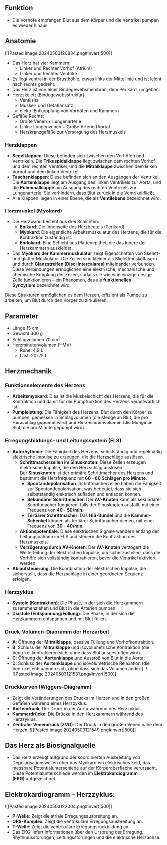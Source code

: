 
## Funktion
- Die Vorhöfe empfangen Blut aus dem Körper und die Ventrikel pumpen es wieder hinaus.
## Anatomie
![[Pasted image 20240503120834.png#invert|500]]
- Das Herz hat vier Kammern: 
	- Linker und Rechter Vorhof (Atrium) 
	- Linker und Rechter Ventrike
- Es liegt ventral in der Brusthöhle, etwas links der Mittellinie und ist leicht nach rechts gedreht. 
- Das Herz ist von einer Bindegewebsmembran, dem Perikard, umgeben.
- Herzskelett (Bindegewebsstruktur) 
	- Ventilsitz 
	- Muskel- und Gefäßansatz 
	- elektr. Entkopplung von Vorhöfen und Kammern 
- Gefäße Rechts: 
	- Große Venen + Lungenarterie 
	- Links: Lungenvenen + Große Arterie (Aorta) 
	- Herzkranzgefäße zur Versorgung des Herzmuskels
### Herzklappen
- **Segelklappen**: Diese befinden sich zwischen den Vorhöfen und Ventrikeln. Die **Trikuspidalklappe** liegt zwischen dem rechten Vorhof und dem rechten Ventrikel, und die **Mitralklappe** zwischen dem linken Vorhof und dem linken Ventrikel.
- **Taschenklappen**: Diese befinden sich an den Ausgängen der Ventrikel. Die **Aortenklappe** liegt am Ausgang des linken Ventrikels zur Aorta, und die **Pulmonalklappe** am Ausgang des rechten Ventrikels zur Lungenarterie. Sie verhindern, dass Blut zurück in die Ventrikel fließt.
- Alle Klappen liegen in einer Ebene, die als **Ventilebene** bezeichnet wird.
### Herzmuskel (Myokard)
- Die Herzwand besteht aus drei Schichten:
    - **Epikard**: Die Innenseite des Herzbeutels (Perikard).
    - **Myokard**: Die eigentliche Arbeitsmuskulatur des Herzens, die für die Kontraktion zuständig ist.
    - **Endokard**: Eine Schicht aus Plattenepithel, die das Innere der Herzkammern auskleidet.
- Das **Myokard der Kammermuskulatur** zeigt Eigenschaften von Skelett- und glatter Muskulatur. Die Zellen sind kleiner als Skelettmuskelfasern und durch **Glanzstreifen (Disci intercalares)** miteinander verbunden. Diese Verbindungen ermöglichen eine elektrische, mechanische und chemische Kopplung der Zellen, sodass sie wie eine einzige riesige Zelle funktionieren – ein Phänomen, das als **funktionelles Synzytium** bezeichnet wird.
    
Diese Strukturen ermöglichen es dem Herzen, effizient als Pumpe zu arbeiten, um Blut durch den Körper zu zirkulieren.

## Parameter
- Länge 15 cm 
- Gewicht 300 g 
- Schlagvolumen 70 cm$^3$ 
- Herzminutenvolumen (HMV) 
	- Ruhe: 4,9 L 
	- Last: 20-25 L
## Herzmechanik
### Funktionselemente des Herzens
- **Arbeitsmyokard**: Dies ist die Muskelschicht des Herzens, die für die Kontraktion und damit für die Pumpfunktion des Herzens verantwortlich ist.
- **Pumpleistung**: Die Fähigkeit des Herzens, Blut durch den Körper zu pumpen, gemessen in Schlagvolumen (die Menge an Blut, die pro Herzschlag gepumpt wird) und Herzminutenvolumen (die Menge an Blut, die pro Minute gepumpt wird).
### Erregungsbildungs- und Leitungssystem (ELS)
- **Autorhythmie**: Die Fähigkeit des Herzens, selbstständig und regelmäßig elektrische Impulse zu erzeugen, die die Herzschläge auslösen.
	- **Schrittmacherzellen im Sinusknoten**: Diese Zellen erzeugen elektrische Impulse, die den Herzschlag auslösen. Der **Sinusknoten** ist der primäre Schrittmacher des Herzens und bestimmt die Herzfrequenz mit **60 - 80 Schlägen pro Minute**.
		- **Spontandepolarisation**: Schrittmacherzellen haben die Fähigkeit zur Spontandepolarisation, was bedeutet, dass sie sich selbstständig elektrisch aufladen und entladen können.
		- **Sekundärer Schrittmacher**: Der **AV-Knoten** kann als sekundärer Schrittmacher fungieren, falls der Sinusknoten ausfällt, mit einer Frequenz von **40 – 50/min**.
		- **Tertiärer Schrittmacher**: Das **HIS-Bündel** und die **Kammer-Schenkel** können als tertiärer Schrittmacher dienen, mit einer Frequenz von **30 – 40/min**.
	- **Aktionspotentiale**: Diese elektrischen Signale wandern entlang der Leitungsbahnen im ELS und steuern die Kontraktion des Herzmuskels.
	- **Verzögerung durch AV-Knoten**: Der **AV-Knoten** verzögert die Weiterleitung der elektrischen Impulse, um sicherzustellen, dass die Vorhöfe sich vollständig kontrahieren, bevor die Ventrikel aktiviert werden.
- **Ablaufsteuerung**: Die Koordination der elektrischen Impulse, die sicherstellt, dass die Herzschläge in einer geordneten Sequenz erfolgen.
### Herzzyklus
- **Systole (Kontraktion)**: Die Phase, in der sich die Herzkammern zusammenziehen und Blut in die Arterien pumpen.
- **Diastole (Entspannung/Füllung)**: Die Phase, in der sich die Herzkammern entspannen und mit Blut füllen.
### Druck-Volumen-Diagramm der Herzarbeit
- **A**: Öffnung der **Mitralklappe**, passive Füllung und Vorhofkontraktion.
- **B**: Schluss der **Mitralklappe** und isovolumetrische Kontraktion (die Ventrikel kontrahieren sich, ohne dass Blut ausgestoßen wird).
- **C**: Öffnung der **Aortenklappe** und Ausstoß von Blut in die Aorta.
- **D**: Schluss der **Aortenklappe** und isovolumetrische Relaxation (die Ventrikel entspannen sich, ohne dass sich das Volumen ändert).
![[Pasted image 20240503121531.png#invert|500]]
### Druckkurven (Wiggers-Diagramm)
- Zeigt die Veränderungen des Drucks im Herzen und in den großen Gefäßen während eines Herzzyklus.
- **Aortendruck**: Der Druck in der Aorta während des Herzzyklus.
- **Kammerdrücke**: Die Drücke in den Herzkammern während des Herzzyklus.
- **Zentraler Venendruck (ZVD)**: Der Druck in den großen Venen nahe dem Herzen.
![[Pasted image 20240503121549.png#invert|500]]
## Das Herz als Biosignalquelle
- Das Herz erzeugt aufgrund der koordinierten Ausbreitung von Depolarisationswellen über das Myokard ein elektrisches Feld, das messbare Potentialunterschiede auf der Körperoberfläche verursacht. Diese Potentialunterschiede werden im **Elektrokardiogramm (EKG)** aufgezeichnet.
## Elektrokardiogramm – Herzzyklus:
![[Pasted image 20240503122004.png#invert|500]]
- **P-Welle**: Zeigt die atriale Erregungsausbreitung an.
- **QRS-Komplex**: Zeigt die ventrikuläre Erregungsausbreitung an.
- **T-Welle**: Zeigt die ventrikuläre Erregungsrückbildung an.
- Das EKG liefert Informationen über den Ursprung der Erregung, Rhythmusstörungen, Leitungsstörungen und die elektrische Herzachse.